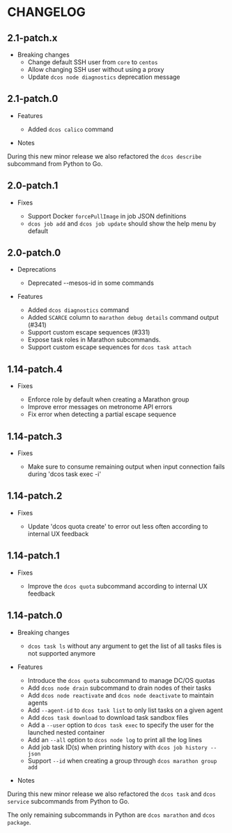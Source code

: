 # CHANGELOG

## 2.1-patch.x

* Breaking changes
    * Change default SSH user from `core` to `centos`
    * Allow changing SSH user without using a proxy
    * Update `dcos node diagnostics` deprecation message

## 2.1-patch.0

* Features

  * Added `dcos calico` command

* Notes

During this new minor release we also refactored the `dcos describe` subcommand from Python to Go.


## 2.0-patch.1

* Fixes

  * Support Docker `forcePullImage` in job JSON definitions
  * `dcos job add` and `dcos job update` should show the help menu by default

## 2.0-patch.0

* Deprecations

  * Deprecated --mesos-id in some commands

* Features

  * Added `dcos diagnostics` command
  * Added `SCARCE` column to `marathon debug details` command output (#341)
  * Support custom escape sequences (#331)
  * Expose task roles in Marathon subcommands.
  * Support custom escape sequences for `dcos task attach`

## 1.14-patch.4

* Fixes

  * Enforce role by default when creating a Marathon group
  * Improve error messages on metronome API errors
  * Fix error when detecting a partial escape sequence

## 1.14-patch.3

* Fixes

  * Make sure to consume remaining output when input connection fails during 'dcos task exec -i'

## 1.14-patch.2

* Fixes

  * Update 'dcos quota create' to error out less often according to internal UX feedback

## 1.14-patch.1

* Fixes

  * Improve the `dcos quota` subcommand according to internal UX feedback

## 1.14-patch.0

* Breaking changes

  * `dcos task ls` without any argument to get the list of all tasks files is not supported anymore

* Features

  * Introduce the `dcos quota` subcommand to manage DC/OS quotas
  * Add `dcos node drain` subcommand to drain nodes of their tasks
  * Add `dcos node reactivate` and `dcos node deactivate` to maintain agents
  * Add `--agent-id` to `dcos task list` to only list tasks on a given agent
  * Add `dcos task download` to download task sandbox files
  * Add a `--user` option to `dcos task exec` to specify the user for the launched nested container
  * Add an `--all` option to `dcos node log` to print all the log lines
  * Add job task ID(s) when printing history with `dcos job history --json`
  * Support `--id` when creating a group through `dcos marathon group add`

* Notes

During this new minor release we also refactored the `dcos task` and `dcos service` subcommands from Python to Go.

The only remaining subcommands in Python are `dcos marathon` and `dcos package`.
